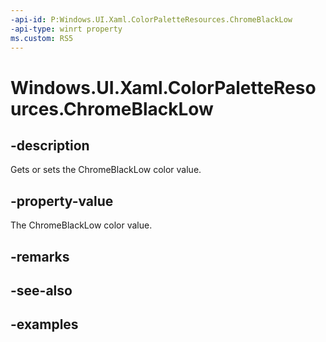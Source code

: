 ```yaml
---
-api-id: P:Windows.UI.Xaml.ColorPaletteResources.ChromeBlackLow
-api-type: winrt property
ms.custom: RS5
---
```


<!-- Property syntax.
public IReference<Color> ChromeBlackLow { get;  set; }
-->

# Windows.UI.Xaml.ColorPaletteResources.ChromeBlackLow

## -description

Gets or sets the ChromeBlackLow color value.

## -property-value

The ChromeBlackLow color value.

## -remarks

## -see-also

## -examples

